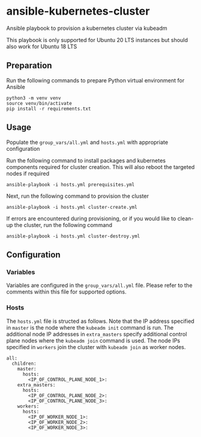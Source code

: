 # ansible-kubernetes-cluster

Ansible playbook to provision a kubernetes cluster via kubeadm

This playbook is only supported for Ubuntu 20 LTS instances but should also work for Ubuntu 18 LTS

## Preparation

Run the following commands to prepare Python virtual environment for Ansible

```
python3 -m venv venv
source venv/bin/activate
pip install -r requirements.txt
```

## Usage

Populate the `group_vars/all.yml` and `hosts.yml` with appropriate configuration

Run the following command to install packages and kubernetes components required for cluster creation. This will also reboot the targeted nodes if required

`ansible-playbook -i hosts.yml prerequisites.yml`

Next, run the following command to provision the cluster

`ansible-playbook -i hosts.yml cluster-create.yml`

If errors are encountered during provisioning, or if you would like to clean-up the cluster, run the following command

`ansible-playbook -i hosts.yml cluster-destroy.yml`

## Configuration

### Variables

Variables are configured in the `group_vars/all.yml` file. Please refer to the comments within this file for supported options.

### Hosts

The `hosts.yml` file is structed as follows. Note that the IP address specified in `master` is the node where the `kubeadm init` command is run. The additional node IP addresses in `extra_masters` specify additional control plane nodes where the `kubeadm join` command is used. The node IPs specified in `workers` join the cluster with `kubeadm join` as worker nodes. 

```
all:
  children:
    master:
      hosts:
        <IP_OF_CONTROL_PLANE_NODE_1>:
    extra_masters:
      hosts:
        <IP_OF_CONTROL_PLANE_NODE_2>:
        <IP_OF_CONTROL_PLANE_NODE_3>:
    workers:
      hosts:
        <IP_OF_WORKER_NODE_1>:
        <IP_OF_WORKER_NODE_2>:
        <IP_OF_WORKER_NODE_3>:
```
